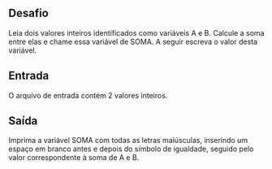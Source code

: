 ## Desafio

Leia dois valores inteiros identificados como variáveis A e B. Calcule a soma
entre elas e chame essa variável de SOMA.
A seguir escreva o valor desta variável.

## Entrada

O arquivo de entrada contém 2 valores inteiros.

## Saída

Imprima a variável SOMA com todas as letras maiúsculas, inserindo um espaço em
branco antes e depois do símbolo de igualdade, seguido pelo valor correspondente
à soma de A e B.
